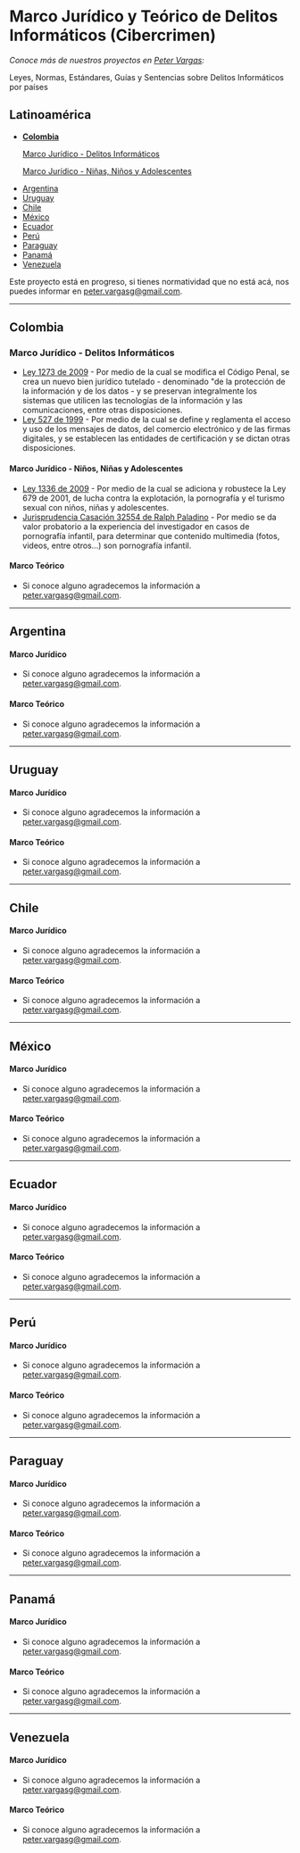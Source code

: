 # Marco Jurídico y Teórico de Delitos Informáticos (Cibercrimen)
_Conoce más de nuestros proyectos en [Peter Vargas](https://petervargas.com):_

Leyes, Normas, Estándares, Guías y Sentencias sobre Delitos Informáticos por países

## Latinoamérica

* [<b>Colombia</b>](#Colombia)<p>
[Marco Jurídico -  Delitos Informáticos](#delitosinformaticos)<p>
[Marco Jurídico -  Niñas, Niños y Adolescentes](#menores)<p>
* [Argentina](#Argentina)
* [Uruguay](#Uruguay)
* [Chile](#Chile)
* [México](#Mexico)
* [Ecuador](#Ecuador)
* [Perú](#Peru)
* [Paraguay](#Paraguay)
* [Panamá](#Panama)
* [Venezuela](#Venezuela)

Este proyecto está en progreso, si tienes normatividad que no está acá, nos puedes informar en peter.vargasg@gmail.com.

-------------
<p id="Colombia">

## Colombia

<p id="delitosinformaticos">
	
### Marco Jurídico - Delitos Informáticos

  - [Ley 1273 de 2009](https://github.com/PetterVargas/Marco-Juridico-y-Teorico-de-Delitos-Informaticos-Cibercrimen/blob/master/Colombia/Ley%201273%20de%202009%20-%20Se%20crea%20el%20bien%20jur%C3%ADdico%20tutelado%20De%20la%20Protecci%C3%B3n%20de%20la%20Informaci%C3%B3n%20y%20de%20los%20Datos.pdf) - Por medio de la cual se modifica el Código Penal, se crea un nuevo bien jurídico tutelado - denominado "de la protección de la información y de los datos - y se preservan integralmente los sistemas que utilicen las tecnologías de la información y las comunicaciones, entre otras disposiciones.
  - [Ley 527 de 1999](https://github.com/PetterVargas/Marco-Juridico-y-Teorico-de-Delitos-Informaticos-Cibercrimen/blob/master/Colombia/Ley%20527%20de%201999%20-%20Se%20define%20y%20reglamenta%20el%20acceso%20y%20uso%20de%20los%20mensajes%20de%20datos%2C%20del%20comercio%20electr%C3%B3nico%20y%20de%20las%20firmas%20digitales.pdf) - Por medio de la cual se define y reglamenta el acceso y uso de los mensajes de datos, del comercio electrónico y de las firmas digitales, y se establecen las entidades de certificación y se dictan otras disposiciones.

<p id="menores">
	
#### Marco Jurídico - Niños, Niñas y Adolescentes
  - [Ley 1336 de 2009](https://github.com/PetterVargas/Marco-Juridico-y-Teorico-de-Delitos-Informaticos-Cibercrimen/blob/master/Colombia/Ley%201336%20de%202009%20-%20Se%20adiciona%20y%20robustece%20la%20Ley%20679%20de%202001%2C%20de%20lucha%20contra%20la%20explotaci%C3%B3n%2C%20la%20pornograf%C3%ADa%20y%20el%20turismo%20sexual.pdf) - Por medio de la cual se adiciona y robustece la Ley 679 de 2001, de lucha contra la explotación, la pornografía y el turismo sexual con niños, niñas y adolescentes.
  - [Jurisprudencia Casación 32554 de Ralph Paladino](https://github.com/PetterVargas/Marco-Juridico-y-Teorico-de-Delitos-Informaticos-Cibercrimen/blob/master/Colombia/Casaci%C3%B3n%2032554%20de%20Ralph%20Paladino%20-%20Valor%20a%20la%20experiencia%20del%20investigador%20en%20casos%20de%20pornograf%C3%ADa%20infantil.pdf) - Por medio se da valor probatorio a la experiencia del investigador en casos de pornografía infantil, para determinar que contenido multimedia (fotos, videos, entre otros...) son pornografía infantil.

#### Marco Teórico

  - Si conoce alguno agradecemos la información a peter.vargasg@gmail.com.
-------------
<p id="Argentina">
	
## Argentina

#### Marco Jurídico

  - Si conoce alguno agradecemos la información a peter.vargasg@gmail.com.

#### Marco Teórico

  - Si conoce alguno agradecemos la información a peter.vargasg@gmail.com.
-------------
<p id="Uruguay">
	
## Uruguay

#### Marco Jurídico

  - Si conoce alguno agradecemos la información a peter.vargasg@gmail.com.

#### Marco Teórico

  - Si conoce alguno agradecemos la información a peter.vargasg@gmail.com.
-------------
<p id="Chile">
	
## Chile

#### Marco Jurídico

  - Si conoce alguno agradecemos la información a peter.vargasg@gmail.com.

#### Marco Teórico

  - Si conoce alguno agradecemos la información a peter.vargasg@gmail.com.
-------------
<p id="Mexico">
	
## México

#### Marco Jurídico

  - Si conoce alguno agradecemos la información a peter.vargasg@gmail.com.

#### Marco Teórico

  - Si conoce alguno agradecemos la información a peter.vargasg@gmail.com.
-------------
<p id="Ecuador">
	
## Ecuador

#### Marco Jurídico

  - Si conoce alguno agradecemos la información a peter.vargasg@gmail.com.

#### Marco Teórico

  - Si conoce alguno agradecemos la información a peter.vargasg@gmail.com.
-------------
<p id="Peru">

## Perú

#### Marco Jurídico

  - Si conoce alguno agradecemos la información a peter.vargasg@gmail.com.

#### Marco Teórico

  - Si conoce alguno agradecemos la información a peter.vargasg@gmail.com.
-------------
<p id="Paraguay">
	
## Paraguay

#### Marco Jurídico

  - Si conoce alguno agradecemos la información a peter.vargasg@gmail.com.

#### Marco Teórico

  - Si conoce alguno agradecemos la información a peter.vargasg@gmail.com.
-------------
<p id="Panama">
	
## Panamá

#### Marco Jurídico

  - Si conoce alguno agradecemos la información a peter.vargasg@gmail.com.

#### Marco Teórico

  - Si conoce alguno agradecemos la información a peter.vargasg@gmail.com.
-------------
<p id="Venezuela">
	
## Venezuela

#### Marco Jurídico

  - Si conoce alguno agradecemos la información a peter.vargasg@gmail.com.

#### Marco Teórico

  - Si conoce alguno agradecemos la información a peter.vargasg@gmail.com.
